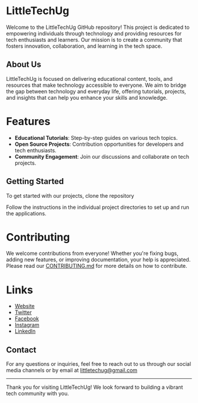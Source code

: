 # LittleTechUg

Welcome to the LittleTechUg GitHub repository! This project is dedicated to empowering individuals through technology and providing resources for tech enthusiasts and learners. Our mission is to create a community that fosters innovation, collaboration, and learning in the tech space.

## About Us

LittleTechUg is focused on delivering educational content, tools, and resources that make technology accessible to everyone. We aim to bridge the gap between technology and everyday life, offering tutorials, projects, and insights that can help you enhance your skills and knowledge.

# Features

- **Educational Tutorials**: Step-by-step guides on various tech topics.
- **Open Source Projects**: Contribution opportunities for developers and tech enthusiasts.
- **Community Engagement**: Join our discussions and collaborate on tech projects.

## Getting Started

To get started with our projects, clone the repository

Follow the instructions in the individual project directories to set up and run the applications.

# Contributing

We welcome contributions from everyone! Whether you're fixing bugs, adding new features, or improving documentation, your help is appreciated. Please read our [CONTRIBUTING.md](CONTRIBUTING.md) for more details on how to contribute.

# Links

- [Website](https://www.littletechug.com)
- [Twitter](https://twitter.com/LittleTechUg)
- [Facebook](https://www.facebook.com/LittleTechUg)
- [Instagram](https://www.instagram.com/LittleTechUg)
- [LinkedIn](https://www.linkedin.com/company/littletechug)

## Contact

For any questions or inquiries, feel free to reach out to us through our social media channels or by email at littletechug@gmail.com

---

Thank you for visiting LittleTechUg! We look forward to building a vibrant tech community with you.

